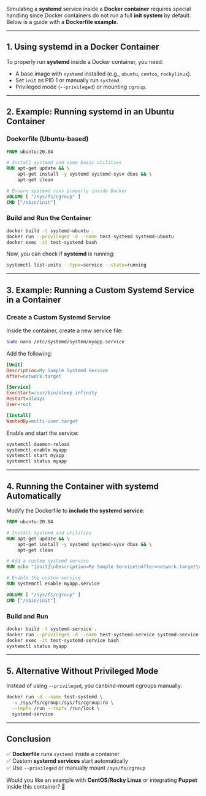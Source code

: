 Simulating a **systemd** service inside a **Docker container** requires special handling since Docker containers do not run a full **init system** by default. Below is a guide with a **Dockerfile example**.

---

## **1. Using systemd in a Docker Container**  
To properly run **systemd** inside a Docker container, you need:  
- A base image with `systemd` installed (e.g., `ubuntu`, `centos`, `rockylinux`).  
- Set `init` as PID 1 or manually run `systemd`.  
- Privileged mode (`--privileged`) or mounting `cgroup`.  

---

## **2. Example: Running systemd in an Ubuntu Container**  

### **Dockerfile (Ubuntu-based)**
```dockerfile
FROM ubuntu:20.04

# Install systemd and some basic utilities
RUN apt-get update && \
    apt-get install -y systemd systemd-sysv dbus && \
    apt-get clean

# Ensure systemd runs properly inside Docker
VOLUME [ "/sys/fs/cgroup" ]
CMD ["/sbin/init"]
```

### **Build and Run the Container**
```bash
docker build -t systemd-ubuntu .
docker run --privileged -d --name test-systemd systemd-ubuntu
docker exec -it test-systemd bash
```

Now, you can check if **systemd** is running:
```bash
systemctl list-units --type=service --state=running
```

---

## **3. Example: Running a Custom Systemd Service in a Container**  
### **Create a Custom Systemd Service**  
Inside the container, create a new service file:  
```bash
sudo nano /etc/systemd/system/myapp.service
```

Add the following:
```ini
[Unit]
Description=My Sample Systemd Service
After=network.target

[Service]
ExecStart=/usr/bin/sleep infinity
Restart=always
User=root

[Install]
WantedBy=multi-user.target
```

Enable and start the service:
```bash
systemctl daemon-reload
systemctl enable myapp
systemctl start myapp
systemctl status myapp
```

---

## **4. Running the Container with systemd Automatically**
Modify the Dockerfile to **include the systemd service**:

```dockerfile
FROM ubuntu:20.04

# Install systemd and utilities
RUN apt-get update && \
    apt-get install -y systemd systemd-sysv dbus && \
    apt-get clean

# Add a custom systemd service
RUN echo "[Unit]\nDescription=My Sample Service\nAfter=network.target\n\n[Service]\nExecStart=/usr/bin/sleep infinity\nRestart=always\nUser=root\n\n[Install]\nWantedBy=multi-user.target" > /etc/systemd/system/myapp.service

# Enable the custom service
RUN systemctl enable myapp.service

VOLUME [ "/sys/fs/cgroup" ]
CMD ["/sbin/init"]
```

### **Build and Run**
```bash
docker build -t systemd-service .
docker run --privileged -d --name test-systemd-service systemd-service
docker exec -it test-systemd-service bash
systemctl status myapp
```

---

## **5. Alternative Without Privileged Mode**
Instead of using `--privileged`, you canbind-mount cgroups manually:
```bash
docker run -d --name test-systemd \
  -v /sys/fs/cgroup:/sys/fs/cgroup:ro \
  --tmpfs /run --tmpfs /run/lock \
  systemd-service
```

---

## **Conclusion**
✅ **Dockerfile** runs `systemd` inside a container  
✅ Custom **systemd services** start automatically  
✅ Use `--privileged` or manually mount `/sys/fs/cgroup`  

Would you like an example with **CentOS/Rocky Linux** or integrating **Puppet** inside this container? 🚀
